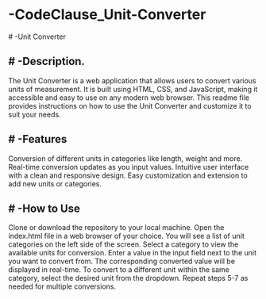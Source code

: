 ﻿# -CodeClause_Unit-Converter
﻿# -Unit Converter
## ﻿# -Description.
The Unit Converter is a web application that allows users to convert various units of measurement. It is built using HTML, CSS, and JavaScript, making it accessible and easy to use on any modern web browser. This readme file provides instructions on how to use the Unit Converter and customize it to suit your needs.

## ﻿# -Features
Conversion of different units in categories like length, weight and more.
Real-time conversion updates as you input values.
Intuitive user interface with a clean and responsive design.
Easy customization and extension to add new units or categories.
## ﻿# -How to Use
Clone or download the repository to your local machine.
Open the index.html file in a web browser of your choice.
You will see a list of unit categories on the left side of the screen.
Select a category to view the available units for conversion.
Enter a value in the input field next to the unit you want to convert from.
The corresponding converted value will be displayed in real-time.
To convert to a different unit within the same category, select the desired unit from the dropdown.
Repeat steps 5-7 as needed for multiple conversions.
